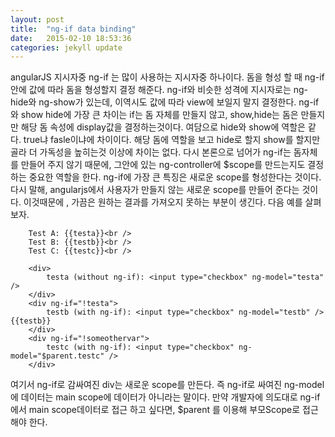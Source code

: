 ```yaml
---
layout: post
title:  "ng-if data binding"
date:   2015-02-10 18:53:36
categories: jekyll update
---
```

<ng-if>
angularJS 지시자중 ng-if 는 많이 사용하는 지시자중 하나이다.
돔을 형성 할 때 ng-if안에 값에 따라 돔을 형성할지 결정 해준다.
ng-if와 비슷한 성격에 지시자로는 ng-hide와 ng-show가 있는데, 이역시도 값에 따라 view에 보일지 말지 결정한다.
ng-if와 show hide에 가장 큰 차이는 if는 돔 자체를 만들지 않고, show,hide는 돔은 만들지만 해당 돔 속성에 display값을 결정하는것이다.
여담으로 hide와 show에 역할은 같다. true냐 fasle이냐에 차이이다. 해당 돔에 역할을 보고 hide로 할지 show를 할지만 골라 더 가독성을 높히는것 이상에 차이는 없다.
다시 본론으로 넘어가 ng-if는 돔자체를 만들어 주지 않기 때문에, 그안에 있는 ng-controller에 $scope를 만드는지도 결정하는 중요한 역할을 한다.
ng-if에 가장 큰 특징은 새로운 scope를 형성한다는 것이다.
다시 말해, angularjs에서 사용자가 만들지 않는 새로운 scope를 만들어 준다는 것이다.
이것때문에 , 가끔은 원하는 결과를 가져오지 못하는 부분이 생긴다.
다음 예를 살펴보자.
<script>
    function main($scope) {
        $scope.testa = false;
        $scope.testb = false;
        $scope.testc = false;
    }
</script>
<div ng-app >
    <div ng-controller="main">
        
        Test A: {{testa}}<br />
        Test B: {{testb}}<br />
        Test C: {{testc}}<br />
        
        <div>
            testa (without ng-if): <input type="checkbox" ng-model="testa" />
        </div>
        <div ng-if="!testa">
            testb (with ng-if): <input type="checkbox" ng-model="testb" /> {{testb}}
        </div>
        <div ng-if="!someothervar">
            testc (with ng-if): <input type="checkbox" ng-model="$parent.testc" />
        </div>
   </div>
</div>
여기서 ng-if로 감싸여진 div는 새로운 scope를 만든다.
즉 ng-if로 싸여진 ng-model에 데이터는 main scope에 데이터가 아니라는 말이다.
만약 개발자에 의도대로 ng-if에서 main scope데이터로 접근 하고 싶다면, $parent 를 이용해 부모Scope로 접근해야 한다.
